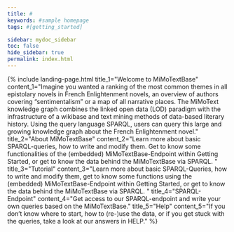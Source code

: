 ```yaml
---
title: #
keywords: #sample homepage
tags: #[getting_started]

sidebar: mydoc_sidebar
toc: false
hide_sidebar: true
permalink: index.html
---
```


{% include landing-page.html title_1="Welcome to MiMoTextBase" content_1="Imagine you wanted a ranking of the most common themes in all epistolary novels in French Enlightenment novels, an overview of authors covering “sentimentalism” or a map of all narrative places. The MiMoText knowledge graph combines the linked open data (LOD) paradigm with the infrastructure of a wikibase and text mining methods of data-based literary history. Using the query language SPARQL, users can query this large and growing knowledge graph about the French Enlightenment novel." title_2="About MiMoTextBase" content_2="Learn more about basic SPARQL-queries, how to write and modify them. Get to know some functionalities of the (embedded) MiMoTextBase-Endpoint within Getting Started, or get to know the data behind the MiMoTextBase via SPARQL. 
" title_3="Tutorial" content_3="Learn more about basic SPARQL-Queries, how to write and modify them, get to know some functions using the (embedded) MiMoTextBase-Endpoint within Getting Started, or get to know the data behind the MiMoTextBase via SPARQL.
" title_4="SPARQL-Endpoint" content_4="Get access to our SPARQL-endpoint and write your own queries based on the MiMoTextBase." title_5="Help" content_5="If you don’t know where to start, how to (re-)use the data, or if you get stuck with the queries, take a look at our answers in HELP." %}
